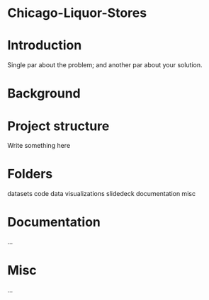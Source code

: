 # Chicago-Liquor-Stores

# Introduction
Single par about the problem; and another par about your solution.

# Background

# Project structure
Write something here

# Folders
datasets
code
data visualizations
slidedeck
documentation
misc

# Documentation
...

# Misc
...
